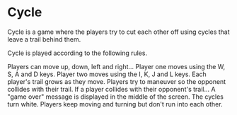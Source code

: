 # Cycle
Cycle is a game where the players try to cut each other off using cycles that leave a trail behind them.

Cycle is played according to the following rules.

Players can move up, down, left and right...
    Player one moves using the W, S, A and D keys.
    Player two moves using the I, K, J and L keys.
Each player's trail grows as they move.
Players try to maneuver so the opponent collides with their trail.
If a player collides with their opponent's trail...
   A "game over" message is displayed in the middle of the screen.
   The cycles turn white.
   Players keep moving and turning but don't run into each other.
